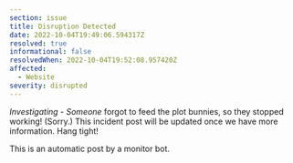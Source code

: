 ```yaml
---
section: issue
title: Disruption Detected
date: 2022-10-04T19:49:06.594317Z
resolved: true
informational: false
resolvedWhen: 2022-10-04T19:52:08.957420Z
affected:
  - Website
severity: disrupted
---
```

*Investigating* - _Someone_ forgot to feed the plot bunnies, so they stopped working! (Sorry.) This incident post will be updated once we have more information. Hang tight!

This is an automatic post by a monitor bot.
        